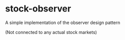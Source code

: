 # stock-observer
A simple implementation of the observer design pattern

(Not connected to any actual stock markets)
